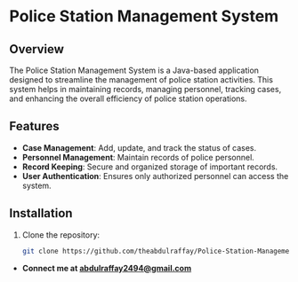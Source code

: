 # Police Station Management System

## Overview

The Police Station Management System is a Java-based application designed to streamline the management of police station activities. This system helps in maintaining records, managing personnel, tracking cases, and enhancing the overall efficiency of police station operations.

## Features

- **Case Management**: Add, update, and track the status of cases.
- **Personnel Management**: Maintain records of police personnel.
- **Record Keeping**: Secure and organized storage of important records.
- **User Authentication**: Ensures only authorized personnel can access the system.

## Installation

1. Clone the repository:
   ```bash
   git clone https://github.com/theabdulraffay/Police-Station-Management-System.git
   ```

- **Connect me at abdulraffay2494@gmail.com**
